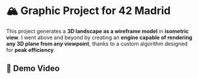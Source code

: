 <!DOCTYPE html>
<html lang="en">
<head>
  <meta charset="UTF-8">
  <title>Graphic Project - 42 Madrid</title>
</head>
<body>
  <h1>🏔️ Graphic Project for 42 Madrid</h1>

  <p>
    This project generates a <strong>3D landscape as a wireframe model</strong> in <strong>isometric view</strong>.
    I went above and beyond by creating an <strong>engine capable of rendering any 3D plane from any viewpoint</strong>,
    thanks to a custom algorithm designed for <strong>peak efficiency</strong>.
  </p>

  <h2>🎥 Demo Video</h2>
</body>
</html>
